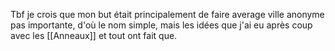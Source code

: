 Tbf je crois que mon but était principalement de faire average ville anonyme pas importante, d'où le nom simple, mais les idées que j'ai eu après coup avec les [[Anneaux]] et tout ont fait que.